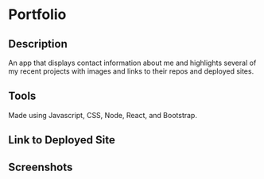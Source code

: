 # Portfolio

## Description
An app that displays contact information about me and highlights several of my recent projects with images and links to their repos and deployed sites.  

## Tools
Made using Javascript, CSS, Node, React, and Bootstrap. 

## Link to Deployed Site


## Screenshots
